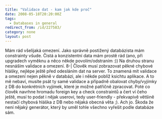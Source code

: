 ```yaml
---
title: "Validace dat - kam jak kde proč"
date: 2008-05-18T20:20:00Z
tags:
  - Databases in general
redirect_from: /id/227583/
category: none
layout: post
---
```

Mám rád všelijaká omezení. Jako správně postižený databázista mám constrainty všude. Čistá a konzistentní data mám prostě rád (ano, při upgradech vyměknu a něco někde povolím/odstraním :)) Na druhou stranu nesnáším validace a omezení. 8-| Člověk musí zobrazovat pěkné chybové hlášky, nejlépe ještě před odesláním dat na server. To znamená mít validace a omezení nejen pěkně v databázi, ale i někde poblíž ksichtu aplikace. A to mě nebaví, musíte psát ty samé validace a případně obalovat chyby/vyjímky z DB do konkrétních vyjímek, které je možné patřičně zpracovat. Poté co člověk navrhne hromadu foreign key a check constraintů a čert ví čeho ještě, musí to podat i nějak userovi, tedy user-friendly - překvapivě většině nestačí chybová hláška z DB nebo nějaká obecná věta ;). Ach jo. Škoda že není nějaký generátor, který by uměl tohle všechno vyřešit podle databáze sám.

